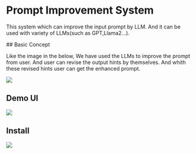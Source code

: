 # Prompt Improvement System

This system which can improve the input prompt by LLM. And it can be used with variety of LLMs(such as GPT,Llama2...).

## Basic Concept

Like the image in the below, We have used the LLMs to improve the prompt from user. And user can revise the output hints by themselves. And whith these revised hints user can get the enhanced prompt.

![](file:///Users/soyo/Desktop/博士申请2024/ポーランドチーム/pic1en.png?msec=1699804486114)

## Demo UI

![](file:///Users/soyo/Desktop/博士申请2024/ポーランドチーム/DemoUI.png?msec=1699805381388)

## Install

![](file:///Users/soyo/Desktop/博士申请2024/ポーランドチーム/install.png?msec=1699805904614)
